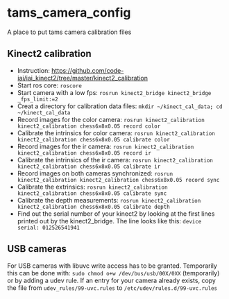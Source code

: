 # tams_camera_config
A place to put tams camera calibration files

## Kinect2 calibration
- Instruction: https://github.com/code-iai/iai_kinect2/tree/master/kinect2_calibration
- Start ros core: `roscore`
- Start camera with a low fps: `rosrun kinect2_bridge kinect2_bridge _fps_limit:=2`
- Creat a directory for calibration data files: `mkdir ~/kinect_cal_data; cd ~/kinect_cal_data`
- Record images for the color camera: `rosrun kinect2_calibration kinect2_calibration chess6x8x0.05 record color`
- Calibrate the intrinsics for color camera: `rosrun kinect2_calibration kinect2_calibration chess6x8x0.05 calibrate color`
- Record images for the ir camera: `rosrun kinect2_calibration kinect2_calibration chess6x8x0.05 record ir`
- Calibrate the intrinsics of the ir camera: `rosrun kinect2_calibration kinect2_calibration chess6x8x0.05 calibrate ir`
- Record images on both cameras synchronized: `rosrun kinect2_calibration kinect2_calibration chess6x8x0.05 record sync`
- Calibrate the extrinsics: `rosrun kinect2_calibration kinect2_calibration chess6x8x0.05 calibrate sync`
- Calibrate the depth measurements: `rosrun kinect2_calibration kinect2_calibration chess6x8x0.05 calibrate depth`
- Find out the serial number of your kinect2 by looking at the first lines printed out by the kinect2_bridge. The line looks like this: `device serial: 012526541941`


## USB cameras
For USB cameras with libuvc write access has to be granted. Temporarily this can be done with:
	`sudo chmod o+w /dev/bus/usb/00X/0XX` (temporarily)
or by adding a udev rule. If an entry for your camera already exists, copy the file from `udev_rules/99-uvc.rules` to `/etc/udev/rules.d/99-uvc.rules`
